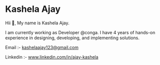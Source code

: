 # Kashela Ajay

Hii 👋, 
  My name is Kashela Ajay.
  
I am currently working as Developer @conga.
I have 4 years of hands-on experience in designing, developing, and implementing solutions.

Email :- kashelaajay123@gmail.com

Linkedin  :- www.linkedin.com/in/ajay-kashela 

